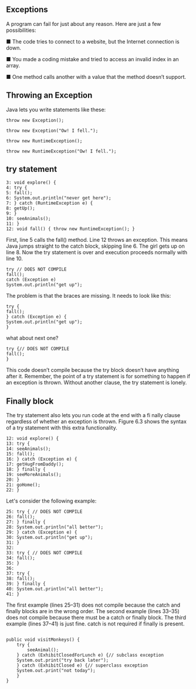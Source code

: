 ## Exceptions

A program can fail for just about any reason. Here are just a few possibilities:

■ The code tries to connect to a website, but the Internet connection is down.

■ You made a coding mistake and tried to access an invalid index in an array.

■ One method calls another with a value that the method doesn’t support.

## Throwing an Exception

Java lets you write statements like these:

```
throw new Exception();

throw new Exception("Ow! I fell.");

throw new RuntimeException();

throw new RuntimeException("Ow! I fell.");

```

## try statement

```
3: void explore() {
4: try {
5: fall();
6: System.out.println("never get here");
7: } catch (RuntimeException e) {
8: getUp();
9: }
10: seeAnimals();
11: }
12: void fall() { throw new RuntimeException(); }
```

First, line 5 calls the fall() method. Line 12 throws an exception. This means Java
jumps straight to the catch block, skipping line 6. The girl gets up on line 8. Now the try
statement is over and execution proceeds normally with line 10.

```
try // DOES NOT COMPILE
fall();
catch (Exception e)
System.out.println("get up");
```

The problem is that the braces are missing. It needs to look like this:

```
try {
fall();
} catch (Exception e) {
System.out.println("get up");
}
```

what about next one?

```
try {// DOES NOT COMPILE
fall();
}
```

This code doesn’t compile because the try block doesn’t have anything after it.
Remember, the point of a try statement is for something to happen if an exception is
thrown. Without another clause, the try statement is lonely.

## Finally block

The try statement also lets you run code at the end with a fi nally clause regardless of
whether an exception is thrown. Figure 6.3 shows the syntax of a try statement with this
extra functionality.

```
12: void explore() {
13: try {
14: seeAnimals();
15: fall();
16: } catch (Exception e) {
17: getHugFromDaddy();
18: } finally {
19: seeMoreAnimals();
20: }
21: goHome();
22: }
```

Let's consider the following example:

```
25: try { // DOES NOT COMPILE
26: fall();
27: } finally {
28: System.out.println("all better");
29: } catch (Exception e) {
30: System.out.println("get up");
31: }
32:
33: try { // DOES NOT COMPILE
34: fall();
35: }
36:
37: try {
38: fall();
39: } finally {
40: System.out.println("all better");
41: }
```

The first example (lines 25–31) does not compile because the catch and finally blocks
are in the wrong order. The second example (lines 33–35) does not compile because there
must be a catch or finally block. The third example (lines 37–41) is just fine. catch is not
required if finally is present.

```

public void visitMonkeys() {
	try {
		seeAnimal();
	} catch (ExhibitClosedForLunch e) {// subclass exception
	System.out.print("try back later");
	} catch (ExhibitClosed e) {// superclass exception
	System.out.print("not today");	
	}
}